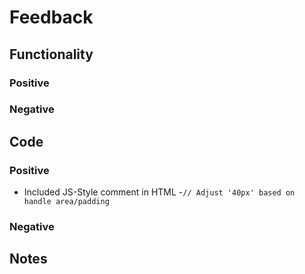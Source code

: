 # Feedback

## Functionality

### Positive

### Negative

## Code

### Positive

- Included JS-Style comment in HTML
    -`// Adjust '40px' based on handle area/padding`

### Negative

## Notes
